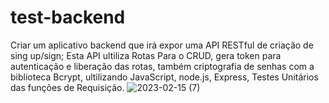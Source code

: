 # test-backend
Criar um aplicativo backend que irá expor uma API RESTful de criação de sing up/sign;
Esta API ultiliza Rotas Para o CRUD, gera token para autenticação e liberação das rotas, também criptografia de senhas com a biblioteca Bcrypt, ultilizando JavaScript, node.js, Express, Testes Unitários das funções de Requisição. 
![2023-02-15 (7)](https://user-images.githubusercontent.com/72577273/219143131-a632d643-297f-430b-b4e2-5ce6aa44fa53.png)
